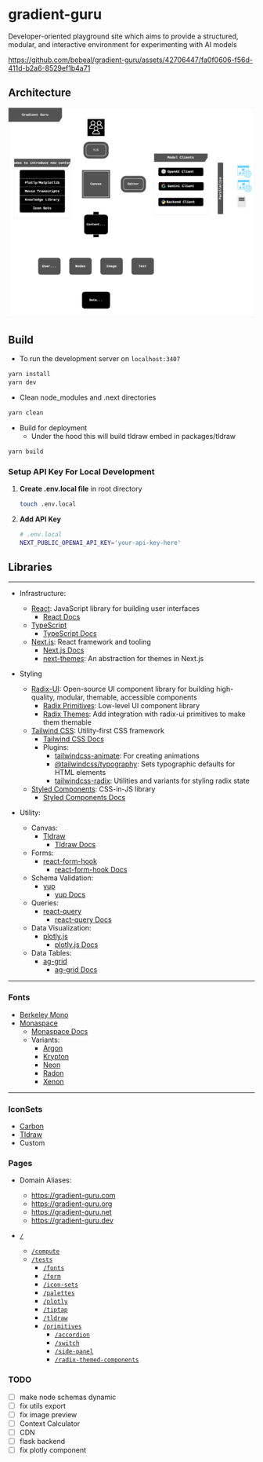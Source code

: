 # gradient-guru

Developer-oriented playground site which aims to provide a structured, modular, and interactive environment for experimenting with AI models

https://github.com/bebeal/gradient-guru/assets/42706447/fa0f0606-f56d-411d-b2a6-8529ef1b4a71

## Architecture

![gradient-guru-diagram](https://github.com/bebeal/gradient-guru/blob/main/assets/icons/GradientGuru.svg)

## Build

* To run the development server on `localhost:3407`

```bash
yarn install
yarn dev
```

* Clean node_modules and .next directories

```bash
yarn clean
```

* Build for deployment
  * Under the hood this will build tldraw embed in packages/tldraw

```bash
yarn build
```

### Setup API Key For Local Development

1. **Create .env.local file** in root directory

    ```bash
    touch .env.local
    ```

2. **Add API Key**

    ```bash
    # .env.local
    NEXT_PUBLIC_OPENAI_API_KEY='your-api-key-here'
    ```

## Libraries

---

* Infrastructure:
  * [React](https://github.com/facebook/react): JavaScript library for building user interfaces
    * [React Docs](https://react.dev/)
  * [TypeScript](https://github.com/microsoft/TypeScript)
    * [TypeScript Docs](https://www.typescriptlang.org/docs/)
  * [Next.js](https://github.com/vercel/next.js/): React framework and tooling
    * [Next.js Docs](https://nextjs.org/docs)
    * [next-themes](https://github.com/pacocoursey/next-themes): An abstraction for themes in Next.js

* Styling
  * [Radix-UI](https://github.com/radix-ui): Open-source UI component library for building high-quality, modular, themable, accessible components
    * [Radix Primitives](radix-ui.com/docs/primitives): Low-level UI component library
    * [Radix Themes](radix-ui.com/themes/docs): Add integration with radix-ui primitives to make them themable
  * [Tailwind CSS](https://github.com/tailwindlabs/tailwindcss): Utility-first CSS framework
    * [Tailwind CSS Docs](https://tailwindcss.com)
    * Plugins:
      * [tailwindcss-animate](https://github.com/jamiebuilds/tailwindcss-animate): For creating animations
      * [@tailwindcss/typography](https://github.com/tailwindlabs/tailwindcss-typography): Sets typographic defaults for HTML elements
      * [tailwindcss-radix](https://github.com/ecklf/tailwindcss-radix): Utilities and variants for styling radix state
  * [Styled Components](https://github.com/styled-components): CSS-in-JS library
    * [Styled Components Docs](https://styled-components.com/docs)

* Utility:
  * Canvas:
    * [Tldraw](https://github.com/tldraw/tldraw)
      * [Tldraw Docs](https://tldraw.dev/docs)
  * Forms:
    * [react-form-hook](https://github.com/react-hook-form/react-hook-form)
      * [react-form-hook Docs](https://react-hook-form.com/get-started)
  * Schema Validation:
    * [yup](https://github.com/jquense/yup)
      * [yup Docs](https://github.com/jquense/yup)
  * Queries:
    * [react-query](https://github.com/TanStack/query)
      * [react-query Docs](https://tanstack.com/query/v3/docs/react/overview)
  * Data Visualization:
    * [plotly.js](https://github.com/plotly/plotly.js)
      * [plotly.js Docs](https://plotly.com/javascript/)
  * Data Tables:
    * [ag-grid](https://github.com/ag-grid/ag-grid)
      * [ag-grid Docs](https://www.ag-grid.com/)

---

### Fonts

* [Berkeley Mono](https://berkeleygraphics.com/typefaces/berkeley-mono/)
* [Monaspace](https://github.com/githubnext/monaspace)
  * [Monaspace Docs](https://monaspace.githubnext.com/)
  * Variants:
    * [Argon](https://github.com/githubnext/monaspace/blob/main/fonts/variable/MonaspaceArgonVarVF%5Bwght%2Cwdth%2Cslnt%5D.ttf)
    * [Krypton](https://github.com/githubnext/monaspace/blob/main/fonts/variable/MonaspaceKryptonVarVF%5Bwght%2Cwdth%2Cslnt%5D.ttf)
    * [Neon](https://github.com/githubnext/monaspace/blob/main/fonts/variable/MonaspaceNeonVarVF%5Bwght%2Cwdth%2Cslnt%5D.ttf)
    * [Radon](https://github.com/githubnext/monaspace/blob/main/fonts/variable/MonaspaceRadonVarVF%5Bwght%2Cwdth%2Cslnt%5D.ttf)
    * [Xenon](https://github.com/githubnext/monaspace/blob/main/fonts/variable/MonaspaceXenonVarVF%5Bwght%2Cwdth%2Cslnt%5D.ttf)

---

### IconSets

* [Carbon](https://github.com/carbon-design-system/carbon)
* [Tldraw](https://github.com/tldraw/tldraw)
* Custom

### Pages

* Domain Aliases:
  * https://gradient-guru.com
  * https://gradient-guru.org
  * https://gradient-guru.net
  * https://gradient-guru.dev

* [`/`](https://gradient-guru.com)
  * [`/compute`](https://gradient-guru.com/compute)
  * [`/tests`](https://gradient-guru.com/tests)
    * [`/fonts`](https://gradient-guru.com/tests/fonts)
    * [`/form`](https://gradient-guru.com/tests/form)
    * [`/icon-sets`](https://gradient-guru.com/tests/icon-sets)
    * [`/palettes`](https://gradient-guru.com/tests/palettes)
    * [`/plotly`](https://gradient-guru.com/tests/plotly)
    * [`/tiptap`](https://gradient-guru.com/tests/tiptap)
    * [`/tldraw`](https://gradient-guru.com/tests/tldraw)
    * [`/primitives`](https://gradient-guru.com/tests/primitives)
      * [`/accordion`](https://gradient-guru.com/tests/primitives/accordion)
      * [`/switch`](https://gradient-guru.com/tests/primitives/switch)
      * [`/side-panel`](https://gradient-guru.com/tests/primitives/side-panel)
      * [`/radix-themed-components`](https://gradient-guru.com/tests/primitives/radix-themed-components)

### TODO

* [ ] make node schemas dynamic
* [ ] fix utils export
* [ ] fix image preview
* [ ] Context Calculator
* [ ] CDN
* [ ] flask backend
* [ ] fix plotly component
